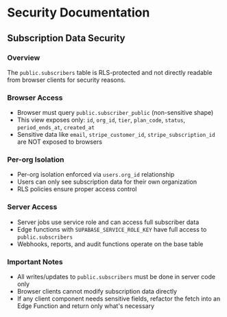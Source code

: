 # Security Documentation

## Subscription Data Security

### Overview
The `public.subscribers` table is RLS-protected and not directly readable from browser clients for security reasons.

### Browser Access
- Browser must query `public.subscriber_public` (non-sensitive shape)
- This view exposes only: `id`, `org_id`, `tier`, `plan_code`, `status`, `period_ends_at`, `created_at`
- Sensitive data like `email`, `stripe_customer_id`, `stripe_subscription_id` are NOT exposed to browsers

### Per-org Isolation
- Per-org isolation enforced via `users.org_id` relationship
- Users can only see subscription data for their own organization
- RLS policies ensure proper access control

### Server Access
- Server jobs use service role and can access full subscriber data
- Edge functions with `SUPABASE_SERVICE_ROLE_KEY` have full access to `public.subscribers`
- Webhooks, reports, and audit functions operate on the base table

### Important Notes
- All writes/updates to `public.subscribers` must be done in server code only
- Browser clients cannot modify subscription data directly
- If any client component needs sensitive fields, refactor the fetch into an Edge Function and return only what's necessary